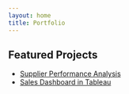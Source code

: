 ```yaml
---
layout: home
title: Portfolio
---
```


## Featured Projects

- [Supplier Performance Analysis](./projects/supplier-performance)
- [Sales Dashboard in Tableau](./projects/sales-dashboard)
